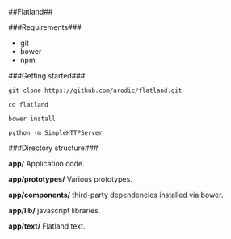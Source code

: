 ##Flatland##

###Requirements###

-   git
-   bower
-   npm

###Getting started###

`git clone https://github.com/arodic/flatland.git`

`cd flatland`

`bower install`

`python -m SimpleHTTPServer`

###Directory structure###

**app/** Application code.

**app/prototypes/** Various prototypes.

**app/components/** third-party dependencies installed via bower.

**app/lib/** javascript libraries.

**app/text/** Flatland text.

